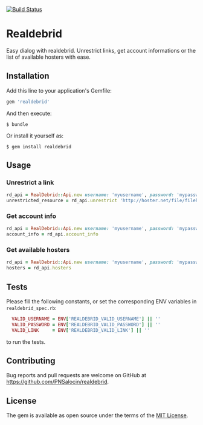 [![Build Status](https://travis-ci.org/PNSalocin/realdebrid.svg?branch=master)](https://travis-ci.org/PNSalocin/realdebrid)

# Realdebrid

Easy dialog with realdebrid.
Unrestrict links, get account informations or the list of available hosters with ease.

## Installation

Add this line to your application's Gemfile:

```ruby
gem 'realdebrid'
```

And then execute:

    $ bundle

Or install it yourself as:

    $ gem install realdebrid

## Usage

### Unrestrict a link

```ruby
rd_api = RealDebrid::Api.new username: 'myusername', password: 'mypassword'
unrestricted_resource = rd_api.unrestrict 'http://hoster.net/file/filehash/filename.iso.html'
```

### Get account info

```ruby
rd_api = RealDebrid::Api.new username: 'myusername', password: 'mypassword'
account_info = rd_api.account_info
```

### Get available hosters

```ruby
rd_api = RealDebrid::Api.new username: 'myusername', password: 'mypassword'
hosters = rd_api.hosters
```

## Tests

Please fill the following constants, or set the corresponding ENV variables in `realdebrid_spec.rb`:

```ruby
  VALID_USERNAME = ENV['REALDEBRID_VALID_USERNAME'] || ''
  VALID_PASSWORD = ENV['REALDEBRID_VALID_PASSWORD'] || ''
  VALID_LINK     = ENV['REALDEBRID_VALID_LINK'] || ''
```

to run the tests.

## Contributing

Bug reports and pull requests are welcome on GitHub at https://github.com/PNSalocin/realdebrid.

## License

The gem is available as open source under the terms of the [MIT License](http://opensource.org/licenses/MIT).